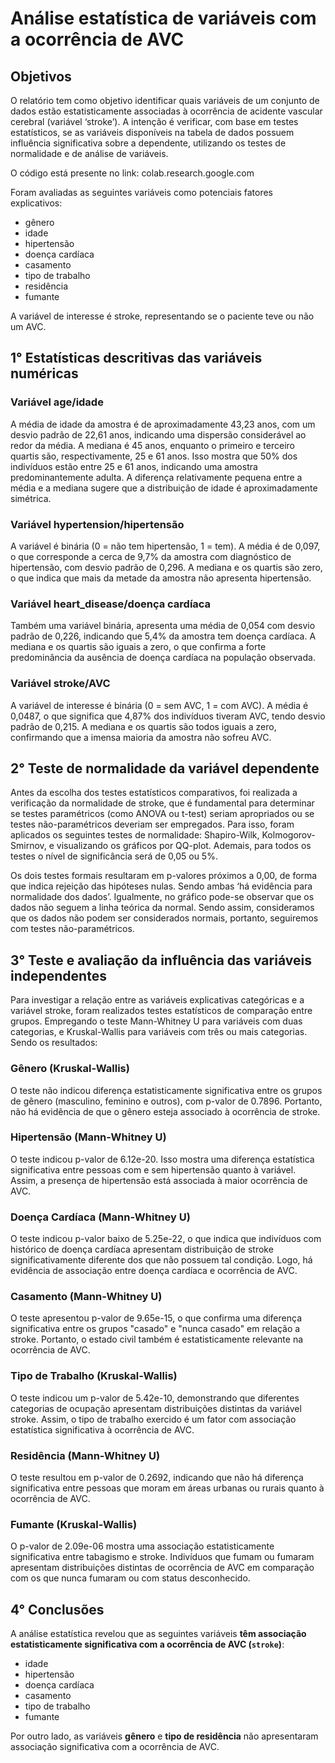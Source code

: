 <h1>Análise estatística de variáveis com a ocorrência de AVC</h1>

<h2>Objetivos</h2>

<p>O relatório tem como objetivo identificar quais variáveis de um conjunto de dados estão estatisticamente associadas à ocorrência de acidente vascular cerebral (variável ‘stroke’). A intenção é verificar, com base em testes estatísticos, se as variáveis disponíveis na tabela de dados possuem influência significativa sobre a dependente, utilizando os testes de normalidade e de análise de variáveis.</p>

<p>O código está presente no link: <a href="https://colab.research.google.com/drive/16ElmbMhra_F96cJoM6JUddk586E2K-u_#scrollTo=EVlqiSORMtEo"></a>colab.research.google.com</p>

<p>Foram avaliadas as seguintes variáveis como potenciais fatores explicativos:</p>
<ul>
  <li>gênero</li>
  <li>idade</li>
  <li>hipertensão</li>
  <li>doença cardíaca</li>
  <li>casamento</li>
  <li>tipo de trabalho</li>
  <li>residência</li>
  <li>fumante</li>
</ul>

<p>A variável de interesse é stroke, representando se o paciente teve ou não um AVC.</p>

<h2>1° Estatísticas descritivas das variáveis numéricas</h2>

<h3>Variável age/idade</h3>
<p>
A média de idade da amostra é de aproximadamente 43,23 anos, com um desvio padrão de 22,61 anos, indicando uma dispersão considerável ao redor da média. A mediana é 45 anos, enquanto o primeiro e terceiro quartis são, respectivamente, 25 e 61 anos. Isso mostra que 50% dos indivíduos estão entre 25 e 61 anos, indicando uma amostra predominantemente adulta. A diferença relativamente pequena entre a média e a mediana sugere que a distribuição de idade é aproximadamente simétrica.
</p>

<h3>Variável hypertension/hipertensão</h3>
<p>
A variável é binária (0 = não tem hipertensão, 1 = tem). A média é de 0,097, o que corresponde a cerca de 9,7% da amostra com diagnóstico de hipertensão, com desvio padrão de 0,296. A mediana e os quartis são zero, o que indica que mais da metade da amostra não apresenta hipertensão.
</p>

<h3>Variável heart_disease/doença cardíaca</h3>
<p>
Também uma variável binária, apresenta uma média de 0,054 com desvio padrão de 0,226, indicando que 5,4% da amostra tem doença cardíaca. A mediana e os quartis são iguais a zero, o que confirma a forte predominância da ausência de doença cardíaca na população observada.
</p>

<h3>Variável stroke/AVC</h3>
<p>
A variável de interesse é binária (0 = sem AVC, 1 = com AVC). A média é 0,0487, o que significa que 4,87% dos indivíduos tiveram AVC, tendo desvio padrão de 0,215. A mediana e os quartis são todos iguais a zero, confirmando que a imensa maioria da amostra não sofreu AVC.
</p>

<h2>2° Teste de normalidade da variável dependente</h2>

<p>Antes da escolha dos testes estatísticos comparativos, foi realizada a verificação da normalidade de stroke, que é fundamental para determinar se testes paramétricos (como ANOVA ou t-test) seriam apropriados ou se testes não-paramétricos deveriam ser empregados. Para isso, foram aplicados os seguintes testes de normalidade: Shapiro-Wilk, Kolmogorov-Smirnov, e visualizando os gráficos por QQ-plot. Ademais, para todos os testes o nível de significância será de 0,05 ou 5%.</p>

<p>Os dois testes formais resultaram em p-valores próximos a 0,00, de forma que indica rejeição das hipóteses nulas. Sendo ambas ‘há evidência para normalidade dos dados’. Igualmente, no gráfico pode-se observar que os dados não seguem a linha teórica da normal. Sendo assim, consideramos que os dados não podem ser considerados normais, portanto, seguiremos com testes não-paramétricos.</p>

<h2>3° Teste e avaliação da influência das variáveis independentes</h2>

<p>Para investigar a relação entre as variáveis explicativas categóricas e a variável stroke, foram realizados testes estatísticos de comparação entre grupos. Empregando o teste Mann-Whitney U para variáveis com duas categorias, e Kruskal-Wallis para variáveis com três ou mais categorias. Sendo os resultados:</p>

<h3>Gênero (Kruskal-Wallis)</h3>
<p>O teste não indicou diferença estatisticamente significativa entre os grupos de gênero (masculino, feminino e outros), com p-valor de 0.7896. Portanto, não há evidência de que o gênero esteja associado à ocorrência de stroke.</p>

<h3>Hipertensão (Mann-Whitney U)</h3>
<p>O teste indicou p-valor de 6.12e-20. Isso mostra uma diferença estatística significativa entre pessoas com e sem hipertensão quanto à variável. Assim, a presença de hipertensão está associada à maior ocorrência de AVC.</p>

<h3>Doença Cardíaca (Mann-Whitney U)</h3>
<p>O teste indicou p-valor baixo de 5.25e-22, o que indica que indivíduos com histórico de doença cardíaca apresentam distribuição de stroke significativamente diferente dos que não possuem tal condição. Logo, há evidência de associação entre doença cardíaca e ocorrência de AVC.</p>

<h3>Casamento (Mann-Whitney U)</h3>
<p>O teste apresentou p-valor de 9.65e-15, o que confirma uma diferença significativa entre os grupos "casado" e "nunca casado" em relação a stroke. Portanto, o estado civil também é estatisticamente relevante na ocorrência de AVC.</p>

<h3>Tipo de Trabalho (Kruskal-Wallis)</h3>
<p>O teste indicou um p-valor de 5.42e-10, demonstrando que diferentes categorias de ocupação apresentam distribuições distintas da variável stroke. Assim, o tipo de trabalho exercido é um fator com associação estatística significativa à ocorrência de AVC.</p>

<h3>Residência (Mann-Whitney U)</h3>
<p>O teste resultou em p-valor de 0.2692, indicando que não há diferença significativa entre pessoas que moram em áreas urbanas ou rurais quanto à ocorrência de AVC.</p>

<h3>Fumante (Kruskal-Wallis)</h3>
<p>O p-valor de 2.09e-06 mostra uma associação estatisticamente significativa entre tabagismo e stroke. Indivíduos que fumam ou fumaram apresentam distribuições distintas de ocorrência de AVC em comparação com os que nunca fumaram ou com status desconhecido.</p>

<h2>4° Conclusões</h2>

<p>A análise estatística revelou que as seguintes variáveis <strong>têm associação estatisticamente significativa com a ocorrência de AVC (<code>stroke</code>)</strong>:</p>
<ul>
  <li>idade</li>
  <li>hipertensão</li>
  <li>doença cardíaca</li>
  <li>casamento</li>
  <li>tipo de trabalho</li>
  <li>fumante</li>
</ul>

<p>Por outro lado, as variáveis <strong>gênero</strong> e <strong>tipo de residência</strong> não apresentaram associação significativa com a ocorrência de AVC.</p>

